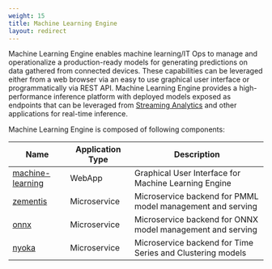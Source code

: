 ```yaml
---
weight: 15
title: Machine Learning Engine
layout: redirect
---
```


Machine Learning Engine enables machine learning/IT Ops to manage and operationalize a production-ready models for generating predictions on data gathered from connected devices. These capabilities can be leveraged either from a web browser via an easy to use graphical user interface or programmatically via REST API. Machine Learning Engine provides a high-performance inference platform with deployed models exposed as endpoints that can be leveraged from [Streaming Analytics](/apama/microservices/) and other applications for real-time inference.

Machine Learning Engine is composed of following components:

| Name  | Application Type | Description |
| ----- | -----            | -----       |
| [machine-learning](/machine-learning/web-app/) | WebApp | Graphical User Interface for Machine Learning Engine |
| [zementis](/machine-learning/api-reference/) | Microservice | Microservice backend for PMML model management and serving |
| [onnx](/machine-learning/api-reference/) | Microservice | Microservice backend for ONNX model management and serving |
| [nyoka](/machine-learning/api-reference/) | Microservice | Microservice backend for Time Series and Clustering models |
